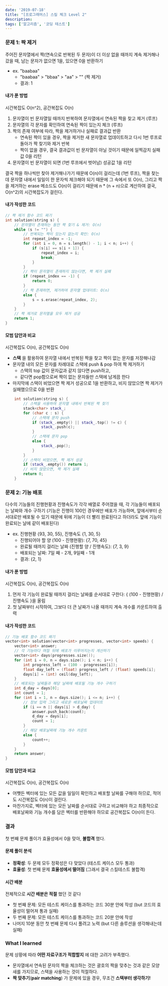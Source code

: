 ```yaml
---
date: '2019-07-18'
title: "[프로그래머스] 스킬 체크 Level 2"
description: 
tags: ['알고리즘', '코딩 테스트']
---
```


### 문제 1: 짝 제거
주어진 문자열에서 짝(연속으로 반복된 두 문자)이 더 이상 없을 때까지 계속 제거해나갔을 때, 남는 문자가 없으면 1을, 있으면 0을 반환하기
 - ex. "baabaa" 
    - "baabaa" > "bbaa" > "aa" > "" (짝 제거)
    - 결과: 1

#### 내가 푼 방법
시간복잡도 O(n^2), 공간복잡도 O(n)
1. 문자열이 빈 문자열일 때까지 반복하여 문자열에서 연속된 짝을 찾고 제거 (루프)
2. 문자열의 각 문자를 확인하여 연속된 짝이 있는지 체크 (루프)
3. 짝의 존재 여부에 따라, 짝을 제거하거나 실패로 결과값 반환 
    - 연속된 짝이 있을 경우, 짝을 제거한 새 문자열로 업데이트하고 다시 1번 루프로 돌아가 짝 찾기와 제거 반복
    - 짝이 없을 경우, 결국 결과값이 빈 문자열이 아닐 것이기 때문에 일찍감치 실패값 0을 리턴
3. 문자열이 빈 문자열이 되면 (1번 루프에서 벗어남) 성공값 1을 리턴

결국 짝을 하나씩만 찾아 제거해나가기 때문에 O(n)이 걸리는데 (1번 루프), 짝을 찾는데 문자열 내에서 일일이 한 문자씩 체크해야 되기 때문에 그 속에서 또 O(n), 그리고 짝을 제거하는 erase 메소드도 O(n)이 걸리기 때문에 n * (n + n)으로 계산하여 결국, O(n^2)의 시간복잡도가 걸린다.

#### 내가 작성한 코드
```cpp
// 짝 제거 함수 코드 짜기
int solution(string s) {
    // 문자열이 존재하는 동안 짝 찾기 & 제거: O(n)
    while (s != "") {
        // 반복되는 짝이 있는지 없는지 확인: O(n)
        int repeat_index = -1;
        for (int i = 0, n = s.length() - 1; i < n; i++) {
            if (s[i] == s[i + 1]) {
                repeat_index = i;
                break;
            }
        }
        // 짝이 문자열이 존재하지 않는다면, 짝 제거 실패 
        if (repeat_index == -1) {
            return 0;
        }
        // 짝 존재하면, 제거하여 문자열 업데이트: O(n)
        else {
            s = s.erase(repeat_index, 2);
        }
    }
    // 짝 제거로 문자열을 모두 제거 성공
    return 1;
}
```

#### 모범 답안과 비교
시간복잡도 O(n), 공간복잡도 O(n)
- __스택__ 을 활용하여 문자열 내에서 반복된 짝을 찾고 짝이 없는 문자를 저장해나감
- 문자열 내의 모든 문자를 차례대로 스택에 push & pop 하여 짝 제거하기
    - 스택의 top 값이 문자값과 같지 않다면 push하고, 
    - 같다면 pop함으로써 짝이 없는 문자들만 스택에 남게끔 한다
- 마지막에 스택이 비었으면 짝 제거 성공으로 1을 반환하고, 비지 않았으면 짝 제거가 실패했으므로 0을 반환
```cpp
    int solution(string s) {
        // 스택을 사용하여 문자열 내에서 반복된 짝 찾기
        stack<char> stack_;
        for (char c : s) {
            // 스택에 문자 push
            if (stack_.empty() || stack_.top() != c) {
                stack_.push(c);
            }
            // 스택에 문자 pop 
            else {
                stack_.pop();
            }
        }
        // 스택이 비었으면, 짝 제거 성공
        if (stack_.empty()) return 1;
        // 비지 않았으면, 짝 제거 실패
        return 0;
    }
```

### 문제 2: 기능 배포
다수의 기능들의 진행현황과 진행속도가 각각 배열로 주어졌을 때, 각 기능들이 배포되는 날짜와 개수 구하기 (기능은 진행이 100인 경우에만 배포가 가능하며, 앞에서부터 순서대로만 배포될 수 있기 때문에 뒤에 기능이 더 빨리 완료된다고 하더라도 앞에 기능이 완료되는 날에 같이 배포된다)
- ex. 진행현황 {93, 30, 55}, 진행속도 {1, 30, 5}
    - 진행되어야 할 양 (100 - 진행현황): {7, 70, 45}
    - 완료될 때까지 걸리는 날짜 (진행할 양 / 진행속도): {7, 3, 9}
    - 배포되는 날짜: 7일 째 - 2개, 9일째 - 1개
    - 결과: {2, 1}

#### 내가 푼 방법
시간복잡도 O(n), 공간복잡도 O(n)
1. 먼저 각 기능이 완료될 때까지 걸리는 날짜를 순서대로 구한다: { (100 - 진행현황) / 진행속도 }을 올림
2. 첫 날짜부터 시작하여, 그보다 더 큰 날짜가 나올 때까지 계속 개수를 카운트하여 출력

#### 내가 작성한 코드
```cpp
// 기능 배포 함수 코드 짜기
vector<int> solution(vector<int> progresses, vector<int> speeds) {
    vector<int> answer;
    // 각 기능마다 며칠 뒤에 배포가 이루어지는지 계산하기
    vector<int> days(progresses.size());
    for (int i = 0, n = days.size(); i < n; i++) {
        int progress_left = (100 - progresses[i]);
        float day_left = (float) progress_left / (float) speeds[i];
        days[i] = (int) ceil(day_left);
    }
    // 배포되는 날짜들과 해당 날짜에 배포될 기능 개수 구하기
    int d_day = days[0];
    int count = 1;
    for (int i = 1, n = days.size(); i <= n; i++) {
        // 정보 입력 그리고 새로운 배포날짜 업데이트
        if (i == n || days[i] > d_day) {
            answer.push_back(count);
            d_day = days[i];
            count = 1;
        }
        // 해당 배포날짜에 기능 개수 카운트 
        else {
            count++;
        }
    }
    return answer;
}
```

#### 모범 답안과 비교
시간복잡도 O(n), 공간복잡도 O(n)
- 어쨋든 벡터에 있는 모든 값을 일일이 확인하고 배포할 날짜를 구해야 하므로, 적어도 시간복잡도 O(n)이 걸린다.
- 마찬가지로, 벡터에 있는 모든 날짜를 순서대로 구하고 비교해야 하고 최종적으로 배포날짜와 기능 개수를 담은 벡터를 반환해야 하므로 공간복잡도 O(n)이 든다.

### 결과
첫 번째 문제 풀이가 효율성에서 0을 맞아, __불합격__ 했다.

#### 문제 풀이 분석
- __정확성__: 두 문제 모두 정확성은 다 맞았다 (테스트 케이스 모두 통과)
- __효율성__: 첫 번째 문제 __효율성에서 떨어짐__ (그래서 결국 스킬테스트 불합격)

#### 시간 배분
전체적으로 __시간 배분은 적절__ 했던 것 같다
- 첫 번째 문제: 모든 테스트 케이스를 통과하는 코드 30분 안에 작성 (but 코드의 효율성이 떨어져 통과 실패)
- 두 번째 문제: 모든 테스트 케이스를 통과하는 코드 20분 안에 작성
- 나머지 10분 동안 첫 번째 문제 다시 풀려고 노력 (but 다른 솔루션을 생각해내는데 실패)

### What I learned
문제 상황에 따라 __어떤 자료구조가 적합할지__ 에 대한 고려가 부족했다.
- 문자열에서 연속된 문자의 짝을 체크하는 것은 괄호의 짝을 맞추는 것과 같은 모양새를 가지므로, 스택을 사용하는 것이 적절하다.
- __짝 맞추기__(__pair matching__) 가 문제에 있을 경우, 무조건 __스택부터 생각하기!__